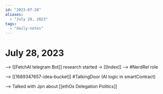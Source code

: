 ```yaml
---
id: "2023-07-28"
aliases:
  - "July 28, 2023"
tags:
  - "daily-notes"
---
```


# July 28, 2023


--> [[FetchAI telegram Bot]] research started
-> [[Index]]
--> #NerdRel role 

--> [[1689347657-idea-bucket]] #TalkingDoor (AI logic in smartContract)

--> Talked with Jpn about [[ethOs Delegation Politics]]

